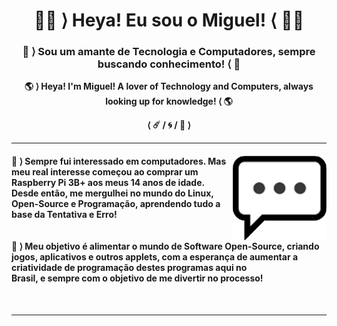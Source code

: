 <h1 align="center"> <b> 🐱‍💻 ⟩ Heya! Eu sou o Miguel! ⟨ 🐱‍💻 </b><br><h3 align="center"> 👾 ⟩ Sou um amante de Tecnologia e Computadores, sempre buscando conhecimento! ⟨ 👾</h3></h1>
<p align="center"> <b> 🌎 ⟩ Heya! I'm Miguel! A lover of Technology and Computers, always looking up for knowledge! ⟨ 🌎</h3></h1>
<p align="center"> ⟨ ☄️ / 🌀 / 📮 ⟩<br>
<hr>
<img align="right" width="150px" src="./logpens.png">
<h4 align="left">💬 ⟩  Sempre fui interessado em computadores. Mas meu real interesse começou ao comprar um<br>Raspberry Pi 3B+ aos meus 14 anos de idade. Desde então, me mergulhei no mundo do Linux,<br>Open-Source e Programação, aprendendo tudo a base da Tentativa e Erro! <br>
<br>
<br>
🐧 ⟩  Meu objetivo é alimentar o mundo de Software Open-Source, criando jogos, aplicativos e outros applets, com a esperança de aumentar a criatividade de programação destes programas aqui no<br>Brasil, e sempre com o objetivo de me divertir no processo!
</h4>
<br>
<hr> 
  
<!--
**mirvoxtm/mirvoxtm** is a ✨ _pecial_ ✨ repository because its `README.md` (this file) appears on your GitHub profile.

Here are some ideas to get you started:

- 🔭 I’m currently working on ...
- 🌱 I’m currently learning ...
- 👯 I’m looking to collaborate on ...
- 🤔 I’m looking for help with ...
-  Ask me about ...
- 📫 How to reach me: ...
- 😄 Pronouns: ...
- ⚡ Fun fact: ...
-->

